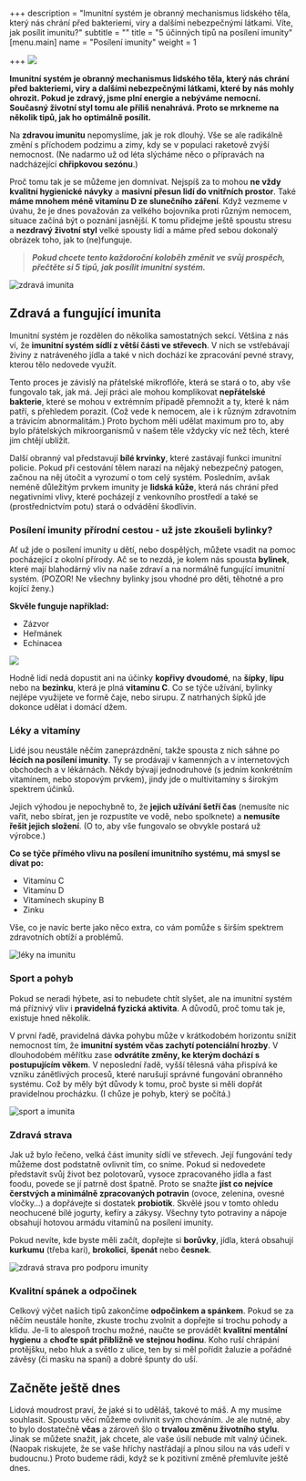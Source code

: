 +++
description = "Imunitní systém je obranný mechanismus lidského těla, který nás chrání před bakteriemi, viry a dalšími nebezpečnými látkami. Víte, jak posílit imunitu?"
subtitle = ""
title = "5 účinných tipů na posílení imunity"
[menu.main]
name = "Posílení imunity"
weight = 1

+++
![](/images/posileni-imunity.jpg)

**Imunitní systém je obranný mechanismus lidského těla, který nás chrání před bakteriemi, viry a dalšími nebezpečnými látkami, které by nás mohly ohrozit. Pokud je zdravý, jsme plní energie a nebýváme nemocní. Současný životní styl tomu ale příliš nenahrává. Proto se mrkneme na několik tipů, jak ho optimálně posílit.**

Na **zdravou imunitu** nepomyslíme, jak je rok dlouhý. Vše se ale radikálně změní s příchodem podzimu a zimy, kdy se v populaci raketově zvýší nemocnost. (Ne nadarmo už od léta slýcháme něco o přípravách na nadcházející **chřipkovou sezónu**.)

Proč tomu tak je se můžeme jen domnívat. Nejspíš za to mohou **ne vždy kvalitní hygienické návyky** a **masivní přesun lidí do vnitřních prostor**. Také **máme mnohem méně vitamínu D ze slunečního záření**. Když vezmeme v úvahu, že je dnes považován za velkého bojovníka proti různým nemocem, situace začíná být o poznání jasnější. K tomu přidejme ještě spoustu stresu a **nezdravý životní styl** velké spousty lidí a máme před sebou dokonalý obrázek toho, jak to (ne)funguje.

> **_Pokud chcete tento každoroční koloběh změnit ve svůj prospěch, přečtěte si 5 tipů, jak posílit imunitní systém._**

![zdravá imunita](/images/zdrava-imunita.jpg)

## Zdravá a fungující imunita

Imunitní systém je rozdělen do několika samostatných sekcí. Většina z nás ví, že **imunitní systém sídlí z větší části ve střevech**. V nich se vstřebávají živiny z natráveného jídla a také v nich dochází ke zpracování pevné stravy, kterou tělo nedovede využít.

Tento proces je závislý na přátelské mikroflóře, která se stará o to, aby vše fungovalo tak, jak má. Její práci ale mohou komplikovat **nepřátelské bakterie**, které se mohou v extrémním případě přemnožit a ty, které k nám patří, s přehledem porazit. (Což vede k nemocem, ale i k různým zdravotním a trávicím abnormalitám.) Proto bychom měli udělat maximum pro to, aby bylo přátelských mikroorganismů v našem těle vždycky víc než těch, které jim chtějí ublížit.

Další obranný val představují **bílé krvinky**, které zastávají funkci imunitní policie. Pokud při cestování tělem narazí na nějaký nebezpečný patogen, začnou na něj útočit a vyrozumí o tom celý systém. Posledním, avšak neméně důležitým prvkem imunity je **lidská kůže**, která nás chrání před negativními vlivy, které pocházejí z venkovního prostředí a také se (prostřednictvím potu) stará o odvádění škodlivin.

### Posílení imunity přírodní cestou - už jste zkoušeli bylinky?

Ať už jde o posílení imunity u dětí, nebo dospělých, můžete vsadit na pomoc pocházející z okolní přírody. Ač se to nezdá, je kolem nás spousta **bylinek**, které mají blahodárný vliv na naše zdraví a na normálně fungující imunitní systém. (POZOR! Ne všechny bylinky jsou vhodné pro děti, těhotné a pro kojící ženy.)

**Skvěle funguje například:**

* Zázvor
* Heřmánek
* Echinacea

![](/images/echinacea-na-imunitu-1.jpg)

Hodně lidí nedá dopustit ani na účinky **kopřivy dvoudomé**, na **šípky**, **lípu** nebo na **bezinku**, která je plná **vitamínu C**. Co se týče užívání, bylinky nejlépe využijete ve formě čaje, nebo sirupu. Z natrhaných šípků jde dokonce udělat i domácí džem.

### Léky a vitamíny

Lidé jsou neustále něčím zaneprázdnění, takže spousta z nich sáhne po **lécích na posílení imunity**. Ty se prodávají v kamenných a v internetových obchodech a v lékárnách. Někdy bývají jednodruhové (s jedním konkrétním vitamínem, nebo stopovým prvkem), jindy jde o multivitamíny s širokým spektrem účinků.

Jejich výhodou je nepochybně to, že **jejich užívání šetří čas** (nemusíte nic vařit, nebo sbírat, jen je rozpustíte ve vodě, nebo spolknete) a **nemusíte řešit jejich složení**. (O to, aby vše fungovalo se obvykle postará už výrobce.)

**Co se týče přímého vlivu na posílení imunitního systému, má smysl se dívat po:**

* Vitamínu C
* Vitamínu D
* Vitamínech skupiny B
* Zinku

Vše, co je navíc berte jako něco extra, co vám pomůže s širším spektrem zdravotních obtíží a problémů.

![léky na imunitu](/images/leky-na-imunitu.jpg)

### Sport a pohyb

Pokud se neradi hýbete, asi to nebudete chtít slyšet, ale na imunitní systém má příznivý vliv i **pravidelná fyzická aktivita**. A důvodů, proč tomu tak je, existuje hned několik.

V první řadě, pravidelná dávka pohybu může v krátkodobém horizontu snížit nemocnost tím, že **imunitní systém včas zachytí potenciální hrozby**. V dlouhodobém měřítku zase **odvrátíte změny, ke kterým dochází s postupujícím věkem**. V neposlední řadě, vyšší tělesná váha přispívá ke vzniku zánětlivých procesů, které narušují správné fungování obranného systému. Což by měly být důvody k tomu, proč byste si měli dopřát pravidelnou procházku. (I chůze je pohyb, který se počítá.)

![sport a imunita](/images/sport-a-imunita.jpg)

### Zdravá strava

Jak už bylo řečeno, velká část imunity sídlí ve střevech. Její fungování tedy můžeme dost podstatně ovlivnit tím, co sníme. Pokud si nedovedete představit svůj život bez polotovarů, vysoce zpracovaného jídla a fast foodu, povede se jí patrně dost špatně. Proto se snažte **jíst co nejvíce čerstvých a minimálně zpracovaných potravin** (ovoce, zelenina, ovesné vločky…) a dopřávejte si dostatek **probiotik**. Skvělé jsou v tomto ohledu neochucené bílé jogurty, kefíry a zákysy. Všechny tyto potraviny a nápoje obsahují hotovou armádu vitamínů na posílení imunity.

Pokud nevíte, kde byste měli začít, dopřejte si **borůvky**, jídla, která obsahují **kurkumu** (třeba kari), **brokolici**, **špenát** nebo **česnek**.

![zdravá strava pro podporu imunity](/images/zdrava-strava-podpora-imunity.jpg)

### Kvalitní spánek a odpočinek

Celkový výčet našich tipů zakončíme **odpočinkem a spánkem**. Pokud se za něčím neustále honíte, zkuste trochu zvolnit a dopřejte si trochu pohody a klidu. Je-li to alespoň trochu možné, naučte se provádět **kvalitní mentální hygienu** a **choďte spát přibližně ve stejnou hodinu**. Koho ruší chrápání protějšku, nebo hluk a světlo z ulice, ten by si měl pořídit žaluzie a pořádné závěsy (či masku na spaní) a dobré špunty do uší.

## Začněte ještě dnes

Lidová moudrost praví, že jaké si to uděláš, takové to máš. A my musíme souhlasit. Spoustu věcí můžeme ovlivnit svým chováním. Je ale nutné, aby to bylo dostatečně **včas** a zároveň šlo o **trvalou změnu životního stylu**. Jinak se můžete snažit, jak chcete, ale vaše úsilí nebude mít valný účinek. (Naopak riskujete, že se vaše hříchy nastřádají a plnou silou na vás udeří v budoucnu.) Proto budeme rádi, když se k pozitivní změně přemluvíte ještě dnes.